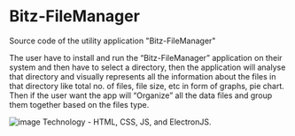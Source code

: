 # Bitz-FileManager
Source code of the utility application "Bitz-FileManager"

The user have to install and run the “Bitz-FileManager” application on their system and then have to select a directory, then the application will analyse that directory and visually represents all the information about the files in that directory like total no. of files, file size, etc in form of graphs, pie chart. Then if the user want the app will “Organize” all the data files and group them together based on the files type.

![image](https://user-images.githubusercontent.com/67374046/235877830-883c6a29-468d-4fd2-8257-df157ae66521.png)
Technology - HTML, CSS, JS, and ElectronJS.
